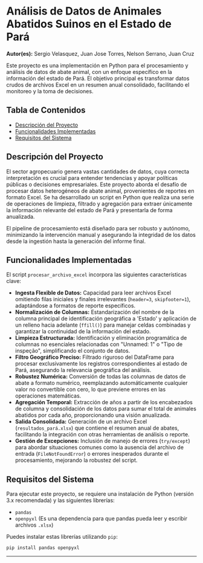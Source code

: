 # Análisis de Datos de  Animales Abatidos Suinos en el Estado de Pará

**Autor(es):** Sergio Velasquez, Juan Jose Torres, Nelson Serrano, Juan Cruz

Este proyecto es una implementación en Python para el procesamiento y análisis de datos de abate animal, con un enfoque específico en la información del estado de Pará. El objetivo principal es transformar datos crudos de archivos Excel en un resumen anual consolidado, facilitando el monitoreo y la toma de decisiones.

## Tabla de Contenidos

- [Descripción del Proyecto](#descripción-del-proyecto)
- [Funcionalidades Implementadas](#funcionalidades-implementadas)
- [Requisitos del Sistema](#requisitos-del-sistema)

## Descripción del Proyecto

El sector agropecuario genera vastas cantidades de datos, cuya correcta interpretación es crucial para entender tendencias y apoyar políticas públicas o decisiones empresariales. Este proyecto aborda el desafío de procesar datos heterogéneos de abate animal, provenientes de reportes en formato Excel. Se ha desarrollado un script en Python que realiza una serie de operaciones de limpieza, filtrado y agregación para extraer únicamente la información relevante del estado de Pará y presentarla de forma anualizada.

El pipeline de procesamiento está diseñado para ser robusto y autónomo, minimizando la intervención manual y asegurando la integridad de los datos desde la ingestión hasta la generación del informe final.



## Funcionalidades Implementadas

El script `procesar_archivo_excel` incorpora las siguientes características clave:

*   **Ingesta Flexible de Datos:** Capacidad para leer archivos Excel omitiendo filas iniciales y finales irrelevantes (`header=3`, `skipfooter=1`), adaptándose a formatos de reporte específicos.
*   **Normalización de Columnas:** Estandarización del nombre de la columna principal de identificación geográfica a 'Estado' y aplicación de un relleno hacia adelante (`ffill()`) para manejar celdas combinadas y garantizar la continuidad de la información del estado.
*   **Limpieza Estructurada:** Identificación y eliminación programática de columnas no esenciales relacionadas con "Unnamed: 1" o "Tipo de inspeção", simplificando el conjunto de datos.
*   **Filtro Geográfico Preciso:** Filtrado riguroso del DataFrame para procesar exclusivamente los registros correspondientes al estado de Pará, asegurando la relevancia geográfica del análisis.
*   **Robustez Numérica:** Conversión de todas las columnas de datos de abate a formato numérico, reemplazando automáticamente cualquier valor no convertible con cero, lo que previene errores en las operaciones matemáticas.
*   **Agregación Temporal:** Extracción de años a partir de los encabezados de columna y consolidación de los datos para sumar el total de animales abatidos por cada año, proporcionando una visión anualizada.
*   **Salida Consolidada:** Generación de un archivo Excel (`resultados_pará.xlsx`) que contiene el resumen anual de abates, facilitando la integración con otras herramientas de análisis o reporte.
*   **Gestión de Excepciones:** Inclusión de manejo de errores (`try/except`) para abordar situaciones comunes como la ausencia del archivo de entrada (`FileNotFoundError`) o errores inesperados durante el procesamiento, mejorando la robustez del script.

## Requisitos del Sistema

Para ejecutar este proyecto, se requiere una instalación de Python (versión 3.x recomendada) y las siguientes librerías:

*   `pandas`
*   `openpyxl` (Es una dependencia para que pandas pueda leer y escribir archivos `.xlsx`)

Puedes instalar estas librerías utilizando `pip`:

```bash
pip install pandas openpyxl
```



---
